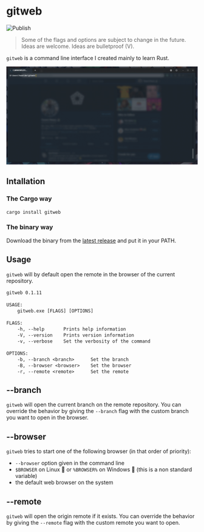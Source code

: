 # gitweb

![Publish](https://github.com/yoannfleurydev/gitweb/workflows/Publish/badge.svg)

> Some of the flags and options are subject to change in the future.
> Ideas are welcome. Ideas are bulletproof (V).

`gitweb` is a command line interface I created mainly to learn Rust.

![preview](./docs/preview.gif)

## Intallation

### The Cargo way

```
cargo install gitweb
```

### The binary way

Download the binary from the [latest release](https://github.com/yoannfleurydev/gitweb/releases/latest) and put it in your PATH.

## Usage

`gitweb` will by default open the remote in the browser of the current
repository.

```
gitweb 0.1.11

USAGE:
    gitweb.exe [FLAGS] [OPTIONS]

FLAGS:
    -h, --help       Prints help information
    -V, --version    Prints version information
    -v, --verbose    Set the verbosity of the command

OPTIONS:
    -b, --branch <branch>      Set the branch
    -B, --browser <browser>    Set the browser
    -r, --remote <remote>      Set the remote
```

## --branch

`gitweb` will open the current branch on the remote repository. You can override
the behavior by giving the `--branch` flag with the custom branch you want to
open in the browser.

## --browser

`gitweb` tries to start one of the following browser (in that order of priority):

- `--browser` option given in the command line
- `$BROWSER` on Linux 🐧 or `%BROWSER%` on Windows 🏁 (this is a non standard variable)
- the default web browser on the system

## --remote

`gitweb` will open the origin remote if it exists. You can override the behavior
by giving the `--remote` flag with the custom remote you want to open.
